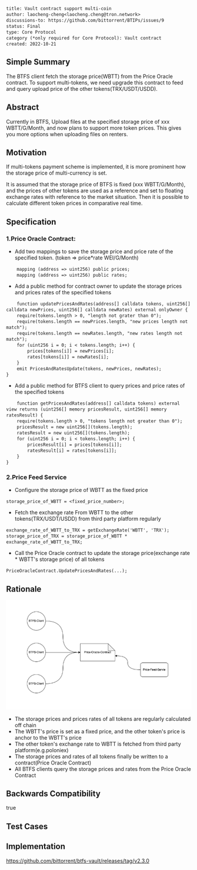 
```btip: 9
title: Vault contract support multi-coin
author: laocheng-cheng<laocheng.cheng@tron.network>
discussions-to: https://github.com/bittorrent/BTIPs/issues/9
status: Final
type: Core Protocol
category (*only required for Core Protocol): Vault contract
created: 2022-10-21
```

## Simple Summary

The BTFS client fetch the storage price(WBTT) from the Price Oracle contract. To support multi-tokens, we need upgrade this contract to feed and query upload price of the other tokens(TRX/USDT/USDD).

## Abstract

Currently in BTFS, Upload files at the specified storage price of xxx WBTT/G/Month, and now plans to support more token prices. This gives you more options when uploading files on renters.

## Motivation

If multi-tokens payment scheme is implemented, it is more prominent how the storage price of multi-currency is set.

It is assumed that the storage price of BTFS is fixed (xxx WBTT/G/Month), and the prices of other tokens are used as a reference and set to floating exchange rates with reference to the market situation. Then it is possible to calculate different token prices in comparative real time.

## Specification

### 1.Price Oracle Contract:
- Add two mappings to save the storage price and price rate of the specified token. (token => price*rate WEI/G/Month)
```solidity
    mapping (address => uint256) public prices;
    mapping (address => uint256) public rates;
```

- Add a public method for contract owner to update the storage prices and prices rates of the specified tokens 
```solidity
    function updatePricesAndRates(address[] calldata tokens, uint256[] calldata newPrices, uint256[] calldata newRates) external onlyOwner {
    require(tokens.length > 0, "length not grater than 0");
    require(tokens.length == newPrices.length, "new prices length not match");
    require(tokens.length == newRates.length, "new rates length not match");
    for (uint256 i = 0; i < tokens.length; i++) {
        prices[tokens[i]] = newPrices[i];
        rates[tokens[i]] = newRates[i];
    }
    emit PricesAndRatesUpdate(tokens, newPrices, newRates);
}
```

- Add a public method for BTFS client to query prices and price rates of the specified tokens
```solidity
    function getPricesAndRates(address[] calldata tokens) external view returns (uint256[] memory pricesResult, uint256[] memory ratesResult) {
    require(tokens.length > 0, "tokens length not greater than 0");
    pricesResult = new uint256[](tokens.length);
    ratesResult = new uint256[](tokens.length);
    for (uint256 i = 0; i < tokens.length; i++) {
        pricesResult[i] = prices[tokens[i]];
        ratesResult[i] = rates[tokens[i]];
    }
}
```
### 2.Price Feed Service
- Configure the storage price of WBTT as the fixed price
```
storage_price_of_WBTT = <fixed_price_number>;
```

- Fetch the exchange rate From WBTT to the other tokens(TRX/USDT/USDD) from third party platform regularly
```
exchange_rate_of_WBTT_to_TRX = getExchangeRate('WBTT', 'TRX');
storage_price_of_TRX = storage_price_of_WBTT * exchange_rate_of_WBTT_to_TRX; 
```

- Call the Price Oracle contract to update the storage price(exchange rate * WBTT's storage price) of all tokens
```
PriceOracleContract.UpdatePricesAndRates(...);
```
## Rationale
![btfs price_feed](../pictures/price-feed.png)
- The storage prices and prices rates of all tokens are regularly calculated off chain
- The WBTT's price is set as a fixed price, and the other token's price is anchor to the WBTT's price
- The other token's exchange rate to WBTT is fetched from third party platform(e.g.poloniex)
- The storage prices and rates of all tokens finally be written to a contract(Price Oracle Contract)
- All BTFS clients query the storage prices and rates from the Price Oracle Contract

## Backwards Compatibility

true

## Test Cases

## Implementation

<https://github.com/bittorrent/btfs-vault/releases/tag/v2.3.0>
